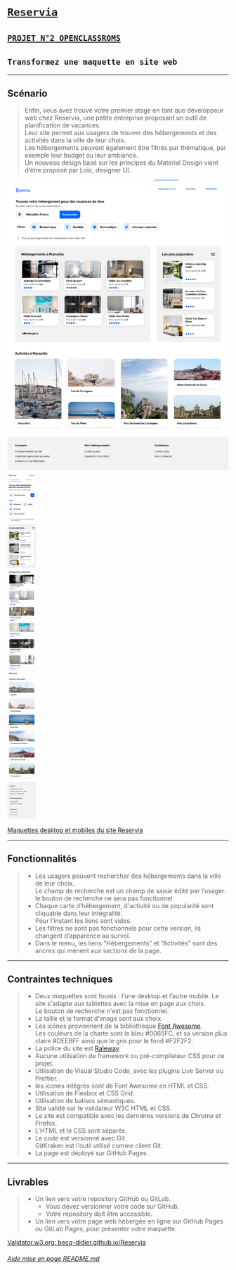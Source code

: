 # [`Reservia`](https://github.com/becq-didier/Reservia)
## [`PROJET N°2 OPENCLASSROMS`](https://openclassrooms.com)
## `Transformez une maquette en site web`
-----------------
## __Scénario__

> Enfin, vous avez trouvé votre premier stage en tant que développeur web chez Reservia, une petite entreprise proposant un outil de planification de vacances.\
Leur site permet aux usagers de trouver des hébergements et des activités dans la ville de leur choix.\
Les hébergements peuvent également être filtrés par thématique, par exemple leur budget ou leur ambiance.\
Un nouveau design basé sur les principes du Material Design vient d’être proposé par Loïc, designer UI.

<p float="left">
  <img src="images\Docs-Projet2-Reservia\Desktop.png" width="600" />
  <img src="images\Docs-Projet2-Reservia\iPhone8.png" width="64.7" />
</p>

[Maquettes desktop et mobiles du site Reservia](https://s3-eu-west-1.amazonaws.com/course.oc-static.com/projects/Front-End+V2/P2+HTML+%26+CSS/Projet+2+-+Reservia+FR.zip)

-----------------
## __Fonctionnalités__
>* Les usagers peuvent rechercher des hébergements dans la ville de leur choix.\
Le champ de recherche est un champ de saisie édité par l’usager.\
le bouton de recherche ne sera pas fonctionnel.
>* Chaque carte d’hébergement, d'activité ou de popularité sont cliquable dans leur intégralité.\
Pour l’instant les liens sont vides.
>* Les filtres ne sont pas fonctionnels pour cette version, ils changent d’apparence au survol.
>* Dans le menu, les liens “Hébergements” et “Activités” sont des ancres qui mènent aux sections de la page.
-----------------
##  __Contraintes techniques__
>* Deux maquettes sont founis : l’une desktop et l’autre mobile. Le site s'adapte aux tablettes avec la mise en page aux choix.\
Le bouton de recherche n'est pas fonctionnel.
>* La taille et le format d’image sont aux choix.
>* Les icônes proviennent de la bibliothèque [Font Awesome](https://fontawesome.com/).\
Les couleurs de la charte sont le bleu #0065FC, et sa version plus claire #DEEBFF ainsi que le gris pour le fond #F2F2F2.
>* La police du site est [Raleway](https://fonts.google.com/specimen/Raleway).
>* Aucune utilisation de framework ou pré-compilateur CSS pour ce projet.
>* Utilisation de Visual Studio Code, avec les plugins Live Server ou Prettier.
>* les icones intégrés sont de Font Awesome en HTML et CSS.
>* Utilisation de Flexbox et CSS Grid.
>* Utilisation de balises sémantiques.
>* Site validé sur le validateur W3C HTML et CSS.
>* Le site est compatible avec les dernières versions de Chrome et Firefox.
>* L'HTML et le CSS sont séparés.
>* Le code est versionné avec Git.\
GitKraken est l'outil utilisé comme client Git.
>* La page est déployé sur GitHub Pages.
-----------------
## __Livrables__
>* Un lien vers votre repository GitHub ou GitLab. 
>    * Vous devez versionner votre code sur GitHub.
>    * Votre repository doit être accessible.
>* Un lien vers votre page web hébergée en ligne sur GitHub Pages ou GitLab Pages, pour présenter votre maquette. 

[Validator.w3.org: becq-didier.github.io/Reservia](https://validator.w3.org/nu/?doc=https%3A%2F%2Fbecq-didier.github.io%2FReservia%2F)

###### [Aide mise en page README.md](https://github.com/Simplonline-foad/utiliser-markdown/blob/master/README.md)
